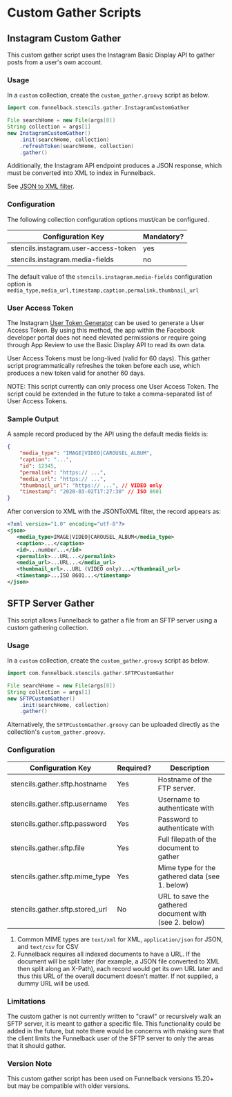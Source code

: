 # Custom Gather Scripts

## Instagram Custom Gather

This custom gather script uses the Instagram Basic Display API to gather posts from a user's own account. 

### Usage

In a `custom` collection, create the `custom_gather.groovy` script as below.

```groovy
import com.funnelback.stencils.gather.InstagramCustomGather

File searchHome = new File(args[0])
String collection = args[1]
new InstagramCustomGather()
    .init(searchHome, collection)
    .refreshToken(searchHome, collection)
    .gather()
```

Additionally, the Instagram API endpoint produces a JSON response, which must be converted into XML to index in Funnelback.

See [JSON to XML filter](https://docs.funnelback.com/develop/programming-options/document-filtering/builtin-filters-JSONToXML.html).

### Configuration

The following collection configuration options must/can be configured.

| Configuration Key                    | Mandatory? |
| ------------------------------------ | ---------- |
| stencils.instagram.user-access-token | yes        |
| stencils.instagram.media-fields      | no         |

The default value of the `stencils.instagram.media-fields` configuration option is `media_type,media_url,timestamp,caption,permalink,thumbnail_url`

### User Access Token

The Instagram [User Token Generator](https://developers.facebook.com/docs/instagram-basic-display-api/overview#user-token-generator) can be used to generate a User Access Token. By using this method, the app within the Facebook developer portal does not need elevated permissions or require going through App Review to use the Basic Display API to read its own data.

User Access Tokens must be long-lived (valid for 60 days). This gather script programmatically refreshes the token before each use, which produces a new token valid for another 60 days.

NOTE: This script currently can only process one User Access Token. The script could be extended in the future to take a comma-separated list of User Access Tokens.

### Sample Output

A sample record produced by the API using the default media fields is:

```json
{
    "media_type": "IMAGE|VIDEO|CAROUSEL_ALBUM",
    "caption": "...",
    "id": 12345,
    "permalink": "https:// ...",
    "media_url": "https:// ...",
    "thumbnail_url": "https:// ...", // VIDEO only
    "timestamp": "2020-03-02T17:27:30" // ISO 8601
}
```

After conversion to XML with the JSONToXML filter, the record appears as:

```xml
<?xml version="1.0" encoding="utf-8"?>
<json>
   <media_type>IMAGE|VIDEO|CAROUSEL_ALBUM</media_type>
   <caption>...</caption>
   <id>...number...</id>
   <permalink>...URL...</permalink>
   <media_url>...URL...</media_url>
   <thumbnail_url>...URL (VIDEO only)...</thumbnail_url>
   <timestamp>...ISO 8601...</timestamp>
</json>
```

## SFTP Server Gather

This script allows Funnelback to gather a file from an SFTP server using a custom gathering collection.

### Usage

In a `custom` collection, create the `custom_gather.groovy` script as below.


```groovy
import com.funnelback.stencils.gather.SFTPCustomGather

File searchHome = new File(args[0])
String collection = args[1]
new SFTPCustomGather()
    .init(searchHome, collection)
    .gather()
```

Alternatively, the `SFTPCustomGather.groovy` can be uploaded directly as the collection's `custom_gather.groovy`.

### Configuration

| Configuration Key               | Required? | Description                                                   |
| ------------------------------- | --------- | ------------------------------------------------------------- |
| stencils.gather.sftp.hostname   | Yes       | Hostname of the FTP server.                                   |
| stencils.gather.sftp.username   | Yes       | Username to authenticate with                                 |
| stencils.gather.sftp.password   | Yes       | Password to authenticate with                                 |
| stencils.gather.sftp.file       | Yes       | Full filepath of the document to gather                       |
| stencils.gather.sftp.mime_type  | Yes       | Mime type for the gathered data (see 1. below)                |
| stencils.gather.sftp.stored_url | No        | URL to save the gathered document with (see 2. below)         |

1. Common MIME types are `text/xml` for XML, `application/json` for JSON, and `text/csv` for CSV
2. Funnelback requires all indexed documents to have a URL. If the document will be split later (for example, a JSON file converted to XML then split along an X-Path), each record would get its own URL later and thus this URL of the overall document doesn't matter. If not supplied, a dummy URL will be used.


### Limitations

The custom gather is not currently written to "crawl" or recursively walk an SFTP server, it is meant to gather a specific file. This functionality could be added in the future, but note there would be concerns with making sure that the client limits the Funnelback user of the SFTP server to only the areas that it should gather.

### Version Note

This custom gather script has been used on Funnelback versions 15.20+ but may be compatible with older versions.
